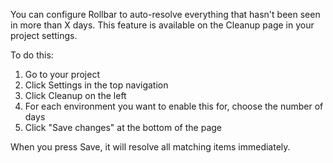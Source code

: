 You can configure Rollbar to auto-resolve everything that hasn't been seen in more than X days. This feature is available on the Cleanup page in your project settings. 

To do this:

1. Go to your project
2. Click Settings in the top navigation
3. Click Cleanup on the left
4. For each environment you want to enable this for, choose the number of days
5. Click "Save changes" at the bottom of the page

When you press Save, it will resolve all matching items immediately.